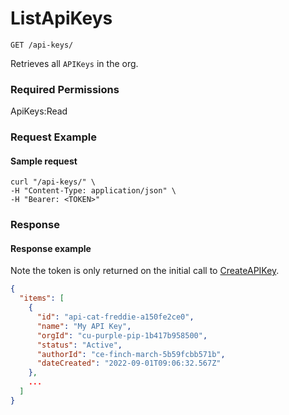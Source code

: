 # ListApiKeys

`GET /api-keys/`

Retrieves all `APIKeys` in the org.

### Required Permissions

ApiKeys:Read

### Request Example <a href="#request-example.1" id="request-example.1"></a>

#### Sample request <a href="#sample-request" id="sample-request"></a>

```shell
curl "/api-keys/" \
-H "Content-Type: application/json" \
-H "Bearer: <TOKEN>"
```

### Response <a href="#response" id="response"></a>

#### Response example <a href="#response-example" id="response-example"></a>

Note the token is only returned on the initial call to [CreateAPIKey](CreateApiKey.md).&#x20;

```json
{
  "items": [
    {
      "id": "api-cat-freddie-a150fe2ce0",
      "name": "My API Key",
      "orgId": "cu-purple-pip-1b417b958500",
      "status": "Active",
      "authorId": "ce-finch-march-5b59fcbb571b",
      "dateCreated": "2022-09-01T09:06:32.567Z"
    },
    ...
  ]
}
```
